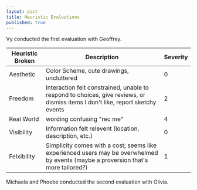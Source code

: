 ```yaml
---
layout: post
title: Heuristic Evaluations
published: true
---
```


Vy conducted the first evaluation with Geoffrey.

| Heuristic Broken | Description                                                                                                                    | Severity |
|------------------|--------------------------------------------------------------------------------------------------------------------------------|----------|
| Aesthetic        | Color Scheme, cute drawings, uncluttered                                                                                       | 0        |
| Freedom          | Interaction felt constrained, unable to respond to choices, give reviews, or dismiss items I don't like, report sketchy events | 2        |
| Real World       | wording confusing "rec me"                                                                                                     | 4        |
| Visibility       | Information felt relevent (location, description, etc.) | 0 |
| Felxibility | Simplicity comes with a cost; seems like experienced users may be overwhelmed by events (maybe a proversion that's more tailored?) | 1 |

Michaela and Phoebe conducted the second evaluation with Olivia.
